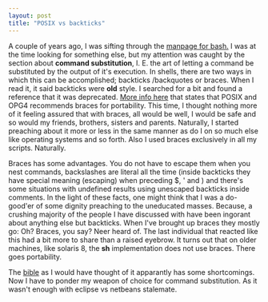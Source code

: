 ```yaml
---
layout: post
title: "POSIX vs backticks"
---
```


A couple of years ago, I was sifting through the <a target="_blank" href="http://linux.die.net/man/1/bash">manpage for bash.</a> I was at the time looking for something else, but my attention was caught by the section about <b>command substitution</b>, I. E. the art of letting a command be substituted by the output of it's execution. In shells, there are two ways in which this can be accomplished; backticks /backquotes or braces. When I read it, it said backticks were <b>old</b> style. I searched for a bit and found a reference that it was deprecated. <a href="http://publib.boulder.ibm.com/infocenter/systems/index.jsp?topic=/com.ibm.aix.baseadmn/doc/baseadmndita/korn_shell_comm_sub.htm">More info here</a> that states that POSIX and OPG4 recommends braces for portability. This time, I thought nothing more of it feeling assured that with braces, all would be well, I would be safe and so would my friends, brothers, sisters and parents. Naturally, I started preaching about it more or less in the same manner as do I on so much else like operating systems and so forth. Also I used braces exclusively in all my scripts. Naturally.

Braces has some advantages. You do not have to escape them when you nest commands, backslashes are literal all the time (inside backticks they have special meaning (escaping) when preceding $, ' and \) and there's some situations with undefined results using unescaped backticks inside comments. In the light of these facts, one might think that I was a do-good'er of some dignity preaching to the uneducated masses. Because, a crushing majority of the people I have discussed with have been ingorant about anything else but backticks. When I've brought up braces they mostly go: Oh? Braces, you say? Neer heard of. The last individual that reacted like this had a bit more to share than a raised eyebrow. It turns out that on older machines, like solaris 8, the <b>sh</b> implementation does not use braces. There goes portability.

The <a href="http://www.unix.org/single_unix_specification/">bible</a> as I would have thought of it apparantly has some shortcomings. 
Now I have to ponder my weapon of choice for command substitution. As it wasn't enough with eclipse vs netbeans stalemate.